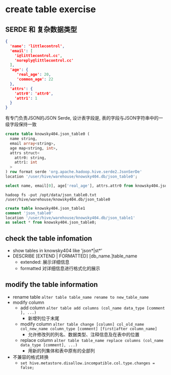 # create table exercise

## SERDE 和 复杂数据类型

```json
{
  'name': 'littlecontrol',
  'email': [
    'i@littlecontrol.cc',
    'noreply@littlecontrol.cc'
  ],
  'age': {
     'real_age': 20,
     'common_age': 22
  },
  'attrs': {
    'attr0': 'attr0',
    'attr1': 1
  }
}
```

有专门负责JSON的JSON Serde, 设计表字段是, 表的字段与JSON字符串中的一级字段保持一致

```sql
create table knowsky404.json_table0 (
  name string,
  email array<string>,
  age map<string, int>,
  attrs struct<
    attr0: string,
    attr1: int
  >
) row format serde 'org.apache.hadoop.hive.serde2.JsonSerDe'
location '/user/hive/warehouse/knowsky404.db/json_table0';

select name, email[0], age['real_age'], attrs.attr0 from knowsky404.json_table0;

```

`hadoop fs -put /opt/data/json_table0.txt /user/hive/warehouse/knowsky404.db/json_table0`

```sql
create table knowsky404.json_table1
comment 'json_table0'
location '/user/hive/warehouse/knowsky404.db/json_table1'
as select * from knowsky404.json_table0;

```

## check the table infomation

- show tables in knowsky404 like 'json*|st*'
- DESCRIBE [EXTEND | FORMATTED] [db_name.]table_name
  - extended: 展示详细信息
  - formatted 对详细信息进行格式化的展示

## modify the table information

- rename table `alter table table_name rename to new_table_name`
- modify column
  - add column `alter table add columns (col_name data_type [comment ], ...)`
    - 新增列位于末尾
  - modify column `alter table change [column] col_old_name col_new_name column_type [comment] [first|after column_name]`
    - 允许修改列的列名、数据类型、注释信息及在表中的位置
  - replace column `alter table table_name replace columns (col_name data_type [comment], ...)`
    - 用新的列集体和表中原有的全部列
- 不兼容的格式转换
  - `set hive.metastore.disallow.incompatible.col.type.changes = false;`
